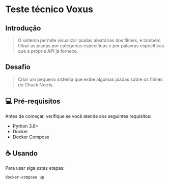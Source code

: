 # Teste técnico Voxus

## Introdução
> O sistema permite visualizar piadas aleatórias dos filmes, e também filtrar as piadas por categorias
específicas e por palavras específicas que a própria API já fornece.


## Desafio

> Criar um pequeno sistema que exibe algumas piadas sobre os filmes do Chuck Norris.


## 💻 Pré-requisitos

Antes de começar, verifique se você atende aos seguintes requisitos:
* Python 3.6+
* Docker
* Docker Compose

## ☕ Usando 

Para usar siga estas etapas:

```
docker-compose up
```
